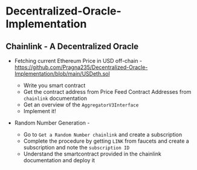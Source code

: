 # Decentralized-Oracle-Implementation

## Chainlink - A Decentralized Oracle

* Fetching current Ethereum Price in USD off-chain - https://github.com/Pragna235/Decentralized-Oracle-Implementation/blob/main/USDeth.sol
   - Write you smart contract
   - Get the contract address from Price Feed Contract Addresses from  `chainlink` documentation
   - Get an overview of the `AggregatorV3Interface`
   - Implement it!
 
* Random Number Generation -
   - Go to `Get a Random Number chainlink` and create a subscription
   - Complete the procedure by getting `LINK` from faucets and create a subscription and note the `subscription ID`
   - Understand the smartcontract provided in the chainlink documentation and deploy it
